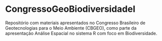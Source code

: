 # CongressoGeoBiodiversidadeI
Repositório com materiais apresentados no Congresso Brasileiro de Geotecnologias para o Meio Ambiente (CBGEO), como parte da apresentação Análise Espacial no sistema R com foco em Biodiversidade.
